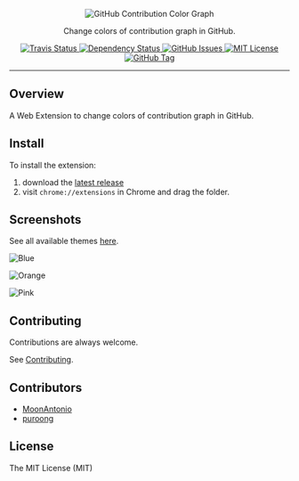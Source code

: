 <p align="center">
  <img alt="GitHub Contribution Color Graph" src="https://raw.githubusercontent.com/williambelle/github-contribution-color-graph/master/assets/readme-logo.png">
</p>

<p align="center">
  Change colors of contribution graph in GitHub.
</p>

<p align="center">
  <a href="https://travis-ci.org/williambelle/github-contribution-color-graph">
    <img alt="Travis Status" src="https://travis-ci.org/williambelle/github-contribution-color-graph.svg?branch=master">
  </a>
  <a href="https://david-dm.org/williambelle/github-contribution-color-graph">
    <img alt="Dependency Status" src="https://david-dm.org/williambelle/github-contribution-color-graph/status.svg"/>
  </a>
  <a href="https://github.com/williambelle/github-contribution-color-graph/issues">
    <img alt="GitHub Issues" src="https://img.shields.io/github/issues/williambelle/github-contribution-color-graph.svg">
  </a>
  <a href="https://raw.githubusercontent.com/williambelle/github-contribution-color-graph/master/LICENSE">
    <img alt="MIT License" src="https://img.shields.io/badge/license-MIT-blue.svg">
  </a>
  <a href='https://github.com/williambelle/github-contribution-color-graph/tags'>
    <img alt="GitHub Tag" src="https://img.shields.io/github/tag/williambelle/github-contribution-color-graph.svg" />
  </a>
</p>

---

Overview
--------

A Web Extension to change colors of contribution graph in GitHub.

Install
-------

To install the extension:

  1. download the [latest release](https://github.com/williambelle/github-contribution-color-graph/releases/latest)
  2. visit `chrome://extensions` in Chrome and drag the folder.

Screenshots
-----------

See all available themes [here](docs/THEMES.md).

![Blue](https://raw.github.com/williambelle/github-contribution-color-graph/master/docs/contributions-blue.png)

![Orange](https://raw.github.com/williambelle/github-contribution-color-graph/master/docs/contributions-orange.png)

![Pink](https://raw.github.com/williambelle/github-contribution-color-graph/master/docs/contributions-pink.png)

Contributing
------------

Contributions are always welcome.

See [Contributing](CONTRIBUTING.md).

Contributors
------------

  * [MoonAntonio](https://github.com/MoonAntonio)
  * [puroong](https://github.com/puroong)

License
-------

The MIT License (MIT)
